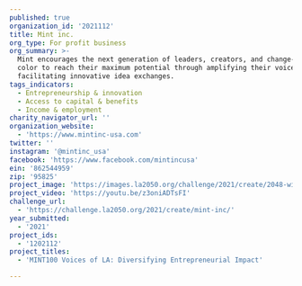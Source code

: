 ```yaml
---
published: true
organization_id: '2021112'
title: Mint inc.
org_type: For profit business
org_summary: >-
  Mint encourages the next generation of leaders, creators, and change-makers of
  color to reach their maximum potential through amplifying their voices and
  facilitating innovative idea exchanges.
tags_indicators:
  - Entrepreneurship & innovation
  - Access to capital & benefits
  - Income & employment
charity_navigator_url: ''
organization_website:
  - 'https://www.mintinc-usa.com'
twitter: ''
instagram: '@mintinc_usa'
facebook: 'https://www.facebook.com/mintincusa'
ein: '862544959'
zip: '95825'
project_image: 'https://images.la2050.org/challenge/2021/create/2048-wide/mint-inc.jpg'
project_video: 'https://youtu.be/z3oniADTsFI'
challenge_url:
  - 'https://challenge.la2050.org/2021/create/mint-inc/'
year_submitted:
  - '2021'
project_ids:
  - '1202112'
project_titles:
  - 'MINT100 Voices of LA: Diversifying Entrepreneurial Impact'

---
```

